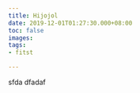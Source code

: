 ```yaml
---
title: Hijojol
date: 2019-12-01T01:27:30.000+08:00
toc: false
images: 
tags:
- fitst

---
```

sfda dfadaf

